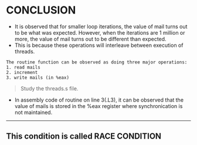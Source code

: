 # CONCLUSION 

- It is observed that for smaller loop iterations, the value of mail turns out to be what was expected. However, when the iterations are 1 million or more, the value of mail turns out to be different than expected.
- This is because these operations will interleave between execution of threads. 
 
```
The routine function can be observed as doing three major operations:
1. read mails
2. increment 
3. write mails (in %eax)
```

> Study the threads.s file.
- In assembly code of routine on line 3(.L3), it can be observed that the value of mails is stored in the %eax register where synchronication is not maintained.  

---

## This condition is called RACE CONDITION 